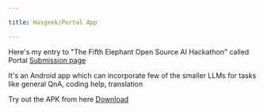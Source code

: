 ```yaml
---

title: Hasgeek/Portal App

---
```


Here's my entry to "The Fifth Elephant Open Source AI Hackathon" called Portal [Submission page](https://hasgeek.com/fifthelephant/open-source-ai-hackathon/sub/portal-hole-in-your-palm-U8eakkDqenFxM9BWfMuXjF)

It's an Android app which can incorporate few of the smaller LLMs for tasks like general QnA, coding help, translation

Try out the APK from here [Download](https://akashpaul.com/assets/portal.apk)

